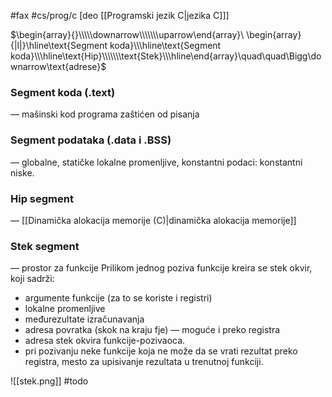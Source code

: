 #fax #cs/prog/c [deo [[Programski jezik C|jezika C]]]
$\:$

$\begin{array}{}\\\\\downarrow\\\\\\\uparrow\end{array}\ \begin{array}{|l|}\hline\text{Segment koda}\\\hline\text{Segment koda}\\\hline\text{Hip}\\\\\\\text{Stek}\\\hline\end{array}\quad\quad\Bigg\downarrow\text{adrese}$

### Segment koda (.text)
— mašinski kod programa zaštićen od pisanja
### Segment podataka (.data i .BSS)
— globalne, statičke lokalne promenljive, konstantni podaci: konstantni niske.
### Hip segment
— [[Dinamička alokacija memorije (C)|dinamička alokacija memorije]]
### Stek segment
— prostor za funkcije
Prilikom jednog poziva funkcije kreira se stek okvir, koji sadrži:
- argumente funkcije (za to se koriste i registri)
- lokalne promenljive
- međurezultate izračunavanja
- adresa povratka (skok na kraju fje) — moguće i preko registra
- adresa stek okvira funkcije-pozivaoca.
- pri pozivanju neke funkcije koja ne može da se vrati rezultat preko registra, mesto za upisivanje rezultata u trenutnoj funkciji. 

![[stek.png]] #todo